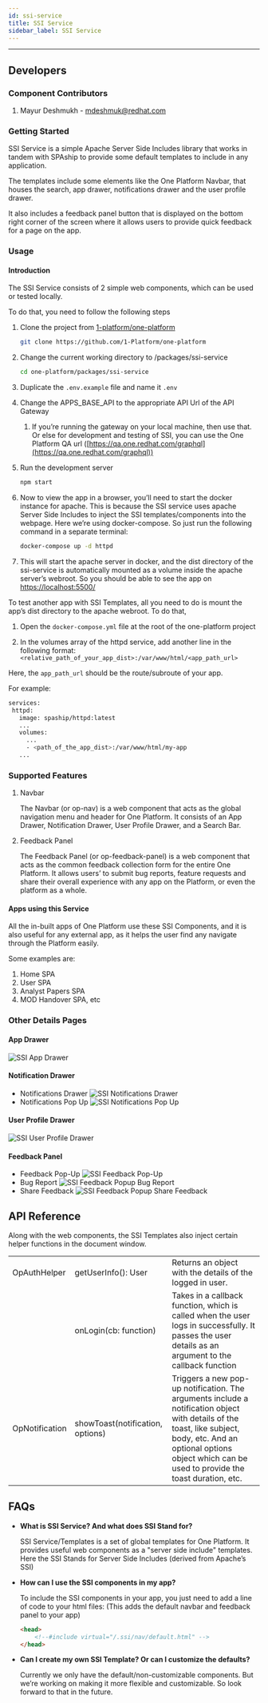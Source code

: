 ```yaml
---
id: ssi-service
title: SSI Service
sidebar_label: SSI Service
---
```

* * *

## Developers

### Component Contributors

1. Mayur Deshmukh - [mdeshmuk@redhat.com](mailto:mdeshmuk@redhat.com)

### Getting Started

SSI Service is a simple Apache Server Side Includes library that works in tandem with SPAship to provide some default templates to include in any application.

The templates include some elements like the One Platform Navbar, that houses the search, app drawer, notifications drawer and the user profile drawer.

It also includes a feedback panel button that is displayed on the bottom right corner of the screen where it allows users to provide quick feedback for a page on the app.

### Usage

#### Introduction

The SSI Service consists of 2 simple web components, which can be used or tested locally.

To do that, you need to follow the following steps

1. Clone the project from [1-platform/one-platform](https://github.com/1-Platform/one-platform)

    ```sh
    git clone https://github.com/1-Platform/one-platform
    ```

2. Change the current working directory to /packages/ssi-service

    ```sh
    cd one-platform/packages/ssi-service
    ```

3. Duplicate the `.env.example` file and name it `.env`

4. Change the APPS_BASE_API to the appropriate API Url of the API Gateway

    1. If you’re running the gateway on your local machine, then use that. Or else for development and testing of SSI, you can use the One Platform QA url ([https://qa.one.redhat.com/graphql](https://qa.one.redhat.com/graphql))

5. Run the development server

    ```sh
    npm start
    ```

6. Now to view the app in a browser, you’ll need to start the docker instance for apache. This is because the SSI service uses apache Server Side Includes to inject the SSI templates/components into the webpage. Here we’re using docker-compose. So just run the following command in a separate terminal:

    ```sh
    docker-compose up -d httpd
    ```

7. This will start the apache server in docker, and the dist directory of the ssi-service is automatically mounted as a volume inside the apache server’s webroot. So you should be able to see the app on [https://localhost:5500/](https://localhost:5500/)

To test another app with SSI Templates, all you need to do is mount the app’s dist directory to the apache webroot. To do that,

1. Open the `docker-compose.yml` file at the root of the one-platform project

2. In the volumes array of the httpd service, add another line in the following format: `<relative_path_of_your_app_dist>:/var/www/html/<app_path_url>`

 Here, the `app_path_url` should be the route/subroute of your app.

For example:

```sh
services:
 httpd:
   image: spaship/httpd:latest
   ...
   volumes:
     ...
     - <path_of_the_app_dist>:/var/www/html/my-app
   ...
```

### Supported Features

1. Navbar

    The Navbar (or op-nav) is a web component that acts as the global navigation menu and header for One Platform. It consists of an App Drawer, Notification Drawer, User Profile Drawer, and a Search Bar.

2. Feedback Panel

    The Feedback Panel (or op-feedback-panel) is a web component that acts as the common feedback collection form for the entire One Platform. It allows users’ to submit bug reports, feature requests and share their overall experience with any app on the Platform, or even the platform as a whole.

#### Apps using this Service

All the in-built apps of One Platform use these SSI Components, and it is also useful for any external app, as it helps the user find any navigate through the Platform easily.

Some examples are:

1. Home SPA
2. User SPA
3. Analyst Papers SPA
4. MOD Handover SPA, etc

### Other Details Pages

#### App Drawer

![SSI App Drawer](./ssi-app-drawer.svg)

#### Notification Drawer

* Notifications Drawer
    ![SSI Notifications Drawer](./ssi-notifications-drawer.svg)
* Notifications Pop Up
    ![SSI Notifications Pop Up](./ssi-notifications-popup.svg)

#### User Profile Drawer

![SSI User Profile Drawer](./ssi-user-profile-drawer.svg)

#### Feedback Panel

* Feedback Pop-Up
    ![SSI Feedback Pop-Up](./ssi-feedback-popup.svg)
* Bug Report
    ![SSI Feedback Popup Bug Report](./ssi-feedback-popup-bug-report.svg)
* Share Feedback
    ![SSI Feedback Popup Share Feedback](./ssi-feedback-popup-share-feedback.svg)

## API Reference

Along with the web components, the SSI Templates also inject certain helper functions in the document window.

<table>
  <tr>
    <td>OpAuthHelper</td>
    <td>getUserInfo(): User</td>
    <td>Returns an object with the details of the logged in user.</td>
  </tr>
  <tr>
    <td></td>
    <td>onLogin(cb: function)</td>
    <td>Takes in a callback function, which is called when the user logs in successfully.
It passes the user details as an argument to the callback function</td>
  </tr>
  <tr>
    <td>OpNotification</td>
    <td>showToast(notification, options)</td>
    <td>Triggers a new pop-up notification.
The arguments include a notification object with details of the toast, like subject, body, etc.
And an optional options object which can be used to provide the toast duration, etc.</td>
  </tr>
</table>

## FAQs

* **What is SSI Service? And what does SSI Stand for?**

    SSI Service/Templates is a set of global templates for One Platform. It provides useful web components as a "server side include" templates. Here the SSI Stands for Server Side Includes (derived from Apache’s SSI)

* **How can I use the SSI components in my app?**

    To include the SSI components in your app, you just need to add a line of code to your html files: (This adds the default navbar and feedback panel to your app)

    ```html
    <head>
        <!--#include virtual="/.ssi/nav/default.html" -->
    </head>
    ```

* **Can I create my own SSI Template? Or can I customize the defaults?**

    Currently we only have the default/non-customizable components. But we’re working on making it more flexible and customizable. So look forward to that in the future.
